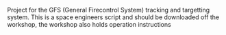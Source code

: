 Project for the GFS (General Firecontrol System) tracking and targetting system.
This is a space engineers script and should be downloaded off the workshop, the workshop also holds operation instructions
